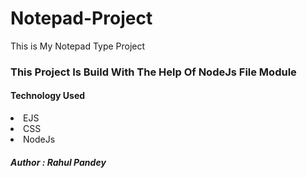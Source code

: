 # Notepad-Project
This is My Notepad Type Project 
<h3>This Project Is Build With The Help Of NodeJs File Module</h3>
<h4>Technology Used</h4>
<li>EJS</li>
<li>CSS</li>
<li>NodeJs</li>
<h5>Author : Rahul Pandey</h5>
